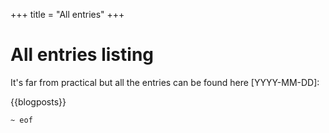 +++
title = "All entries"
+++

# All entries listing

It's far from practical but all the entries can be found here [YYYY-MM-DD]:

{{blogposts}}

`~ eof`

